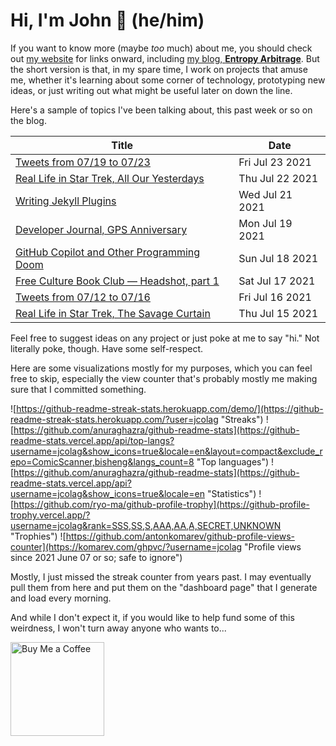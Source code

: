 # Hi, I'm John 👋 (he/him)

If you want to know more (maybe *too* much) about me, you should check out [my website](https://john.colagioia.net/) for links onward, including [my blog, **Entropy Arbitrage**](https://john.colagioia.net/blog).  But the short version is that, in my spare time, I work on projects that amuse me, whether it's learning about some corner of technology, prototyping new ideas, or just writing out what might be useful later on down the line.

Here's a sample of topics I've been talking about, this past week or so on the blog.

|Title|Date|
|-----|-------|
|[Tweets from 07/19 to 07/23](https://john.colagioia.net/blog/media/2021/07/23/week.html)|Fri Jul 23 2021|
|[Real Life in Star Trek, All Our Yesterdays](https://john.colagioia.net/blog/2021/07/22/yesterday.html)|Thu Jul 22 2021|
|[Writing Jekyll Plugins](https://john.colagioia.net/blog/2021/07/21/jekyll.html)|Wed Jul 21 2021|
|[Developer Journal, GPS Anniversary](https://john.colagioia.net/blog/2021/07/19/gps.html)|Mon Jul 19 2021|
|[GitHub Copilot and Other Programming Doom](https://john.colagioia.net/blog/2021/07/18/copilot.html)|Sun Jul 18 2021|
|[Free Culture Book Club — Headshot, part 1](https://john.colagioia.net/blog/2021/07/17/headshot.html)|Sat Jul 17 2021|
|[Tweets from 07/12 to 07/16](https://john.colagioia.net/blog/media/2021/07/16/week.html)|Fri Jul 16 2021|
|[Real Life in Star Trek, The Savage Curtain](https://john.colagioia.net/blog/2021/07/15/savage.html)|Thu Jul 15 2021|

Feel free to suggest ideas on any project or just poke at me to say "hi." Not literally poke, though. Have some self-respect.

Here are some visualizations mostly for my purposes, which you can feel free to skip, especially the view counter that's probably mostly me making sure that I committed something.

![https://github-readme-streak-stats.herokuapp.com/demo/](https://github-readme-streak-stats.herokuapp.com/?user=jcolag "Streaks")
![https://github.com/anuraghazra/github-readme-stats](https://github-readme-stats.vercel.app/api/top-langs?username=jcolag&show_icons=true&locale=en&layout=compact&exclude_repo=ComicScanner,bisheng&langs_count=8 "Top languages")
![https://github.com/anuraghazra/github-readme-stats](https://github-readme-stats.vercel.app/api?username=jcolag&show_icons=true&locale=en "Statistics")
![https://github.com/ryo-ma/github-profile-trophy](https://github-profile-trophy.vercel.app/?username=jcolag&rank=SSS,SS,S,AAA,AA,A,SECRET,UNKNOWN "Trophies")
![https://github.com/antonkomarev/github-profile-views-counter](https://komarev.com/ghpvc/?username=jcolag "Profile views since 2021 June 07 or so; safe to ignore")

Mostly, I just missed the streak counter from years past.  I may eventually pull them from here and put them on the "dashboard page" that I generate and load every morning.

And while I don't expect it, if you would like to help fund some of this weirdness, I won't turn away anyone who wants to...

[<img src="https://cdn.buymeacoffee.com/buttons/v2/default-yellow.png" alt="Buy Me a Coffee" width="150px"/>](https://www.buymeacoffee.com/jcolag)
